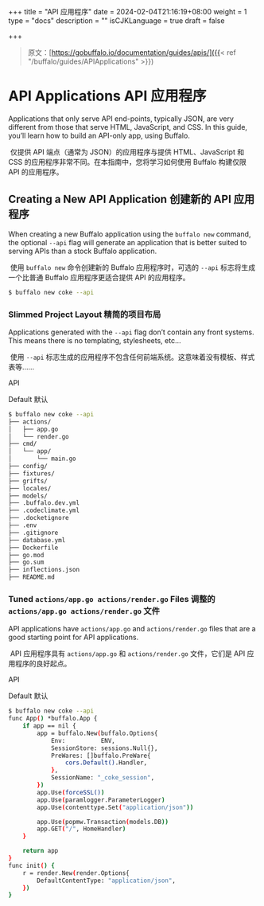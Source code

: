 +++
title = "API 应用程序"
date = 2024-02-04T21:16:19+08:00
weight = 1
type = "docs"
description = ""
isCJKLanguage = true
draft = false

+++

> 原文：[https://gobuffalo.io/documentation/guides/apis/]({{< ref "/buffalo/guides/APIApplications" >}})

# API Applications API 应用程序 

Applications that only serve API end-points, typically JSON, are very different from those that serve HTML, JavaScript, and CSS. In this guide, you’ll learn how to build an API-only app, using Buffalo.

​	仅提供 API 端点（通常为 JSON）的应用程序与提供 HTML、JavaScript 和 CSS 的应用程序非常不同。在本指南中，您将学习如何使用 Buffalo 构建仅限 API 的应用程序。

## Creating a New API Application 创建新的 API 应用程序 

When creating a new Buffalo application using the `buffalo new` command, the optional `--api` flag will generate an application that is better suited to serving APIs than a stock Buffalo application.

​	使用 `buffalo new` 命令创建新的 Buffalo 应用程序时，可选的 `--api` 标志将生成一个比普通 Buffalo 应用程序更适合提供 API 的应用程序。

```bash
$ buffalo new coke --api
```

### Slimmed Project Layout 精简的项目布局 

Applications generated with the `--api` flag don’t contain any front systems. This means there is no templating, stylesheets, etc…

​	使用 `--api` 标志生成的应用程序不包含任何前端系统。这意味着没有模板、样式表等……

API

Default 默认

```bash
$ buffalo new coke --api
├── actions/
│	├── app.go
│	└── render.go
├── cmd/
│	└── app/
│		└── main.go
├── config/
├── fixtures/
├── grifts/
├── locales/
├── models/
├── .buffalo.dev.yml
├── .codeclimate.yml
├── .docketignore
├── .env
├── .gitignore
├── database.yml
├── Dockerfile
├── go.mod
├── go.sum
├── inflections.json
├── README.md
```

### Tuned `actions/app.go actions/render.go` Files 调整的 `actions/app.go actions/render.go` 文件 

API applications have `actions/app.go` and `actions/render.go` files that are a good starting point for API applications.

​	API 应用程序具有 `actions/app.go` 和 `actions/render.go` 文件，它们是 API 应用程序的良好起点。

API

Default 默认

```bash
$ buffalo new coke --api
func App() *buffalo.App {
	if app == nil {
		app = buffalo.New(buffalo.Options{
			Env:          ENV,
			SessionStore: sessions.Null{},
			PreWares: []buffalo.PreWare{
				cors.Default().Handler,
			},
			SessionName: "_coke_session",
		})
		app.Use(forceSSL())
		app.Use(paramlogger.ParameterLogger)
		app.Use(contenttype.Set("application/json"))

		app.Use(popmw.Transaction(models.DB))
		app.GET("/", HomeHandler)
	}

	return app
}
func init() {
	r = render.New(render.Options{
		DefaultContentType: "application/json",
	})
}
```
